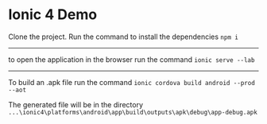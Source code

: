 # Ionic 4 Demo
Clone the project.
Run the command to install the dependencies
`npm i`

------------

to open the application in the browser run the command
`ionic serve --lab`

------------

To build an .apk file run the command
`ionic cordova build android --prod --aot`

The generated file will be in the directory
`...\ionic4\platforms\android\app\build\outputs\apk\debug\app-debug.apk`

